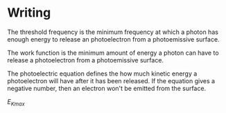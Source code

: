 # Writing
The threshold frequency is the minimum frequency at which a photon has enough energy to release an photoelectron from a photoemissive surface.

The work function is the minimum amount of energy a photon can have to release a photoelectron from a photoemissive surface.

The photoelectric equation defines the how much kinetic energy a photoelectron will have after it has been released. If the equation gives a negative number, then an electron won't be emitted from the surface.

$E_{Kmax}$